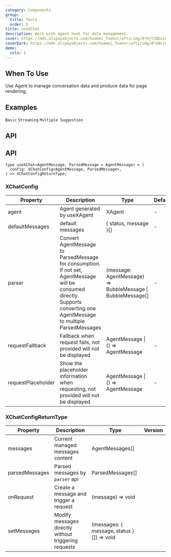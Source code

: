 ```yaml
---
category: Components
group:
  title: Tools
  order: 5
title: useXChat
description: Work with agent hook for data management.
cover: https://mdn.alipayobjects.com/huamei_7uahnr/afts/img/A*HjY3QKszqFEAAAAAAAAAAAAADrJ8AQ/original
coverDark: https://mdn.alipayobjects.com/huamei_7uahnr/afts/img/A*G8njQogkGwAAAAAAAAAAAAAADrJ8AQ/original
demo:
  cols: 1
---
```


## When To Use

Use Agent to manage conversation data and produce data for page rendering.

## Examples

<!-- prettier-ignore -->
<code src="./demo/basic.tsx">Basic</code>
<code src="./demo/stream.tsx">Streaming</code>
<code src="./demo/suggestions.tsx">Multiple Suggestion</code>

## API

## API

```tsx | pure
type useXChat<AgentMessage, ParsedMessage = AgentMessage> = (
  config: XChatConfig<AgentMessage, ParsedMessage>,
) => XChatConfigReturnType;
```

### XChatConfig

| Property | Description | Type | Default | Version |
| --- | --- | --- | --- | --- |
| agent | Agent generated by useXAgent | XAgent | - |  |
| defaultMessages | default messages | { status, message }[] | - |  |
| parser | Convert AgentMessage to ParsedMessage for consumption. If not set, AgentMessage will be consumed directly. Supports converting one AgentMessage to multiple ParsedMessages | (message: AgentMessage) => BubbleMessage \| BubbleMessage[] | - |  |
| requestFallback | Fallback when request fails, not provided will not be displayed | AgentMessage \| () => AgentMessage | - |  |
| requestPlaceholder | Show the placeholder information when requesting, not provided will not be displayed | AgentMessage \| () => AgentMessage | - |  |

### XChatConfigReturnType

| Property | Description | Type | Version |
| --- | --- | --- | --- |
| messages | Current managed messages content | AgentMessages[] |  |
| parsedMessages | Parsed messages by `parser` api | ParsedMessages[] |  |
| onRequest | Create a message and trigger a request | (message) => void |  |
| setMessages | Modify messages directly without triggering requests | (messages: { message, status }[]) => void |  |
